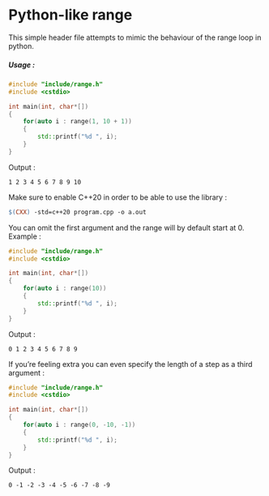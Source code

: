 # Python-like range
This simple header file attempts to mimic the behaviour of the range loop in python.

##### Usage :
```cpp
#include "include/range.h"
#include <cstdio>

int main(int, char*[])
{
    for(auto i : range(1, 10 + 1))
    {
        std::printf("%d ", i);
    }
}
```
Output :
```
1 2 3 4 5 6 7 8 9 10 
```
Make sure to enable C++20 in order to be able to use the library :
```makefile
$(CXX) -std=c++20 program.cpp -o a.out
```
You can omit the first argument and the range will by default start at 0.
Example : 
```cpp
#include "include/range.h"
#include <cstdio>

int main(int, char*[])
{
    for(auto i : range(10))
    {
        std::printf("%d ", i);
    }
}
```
Output :
```
0 1 2 3 4 5 6 7 8 9
```

If you’re feeling extra you can even specify the length of a step as a third argument :
```cpp
#include "include/range.h"
#include <cstdio>

int main(int, char*[])
{
    for(auto i : range(0, -10, -1))
    {
        std::printf("%d ", i);
    }
}
```
Output :
```
0 -1 -2 -3 -4 -5 -6 -7 -8 -9
```
